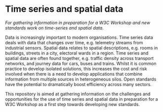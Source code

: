 # Time series and spatial data
_For gathering information in preparation for a W3C Workshop and new standards work on time-series and spatial data._

Data is increasingly important to modern organisations. Time series data deals with data that changes over time, e.g. telemetry streams from industrial sensors. Spatial data relates to spatial descriptions, e.g. rooms in buildings, streets in a city, electoral wards in a region. Time series and spatial data are often found together, e.g. traffic density across transport networks, and journey data for cars, buses and trains. Whilst it is common practice to develop isolated solutions, this increases the cost and risk involved when there is a need to develop applications that combine information from multiple sources in heterogeneous silos. Open standards have the potential to dramatically boost efficiency across many sectors.

This repository is aimed at gathering information on the challenges and opportunities for the use of time series and spatial data in preparation for a W3C Workshop as a first step towards developing new standards.
